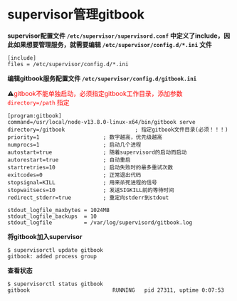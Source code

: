 # supervisor管理gitbook

**supervisor配置文件 `/etc/supervisor/supervisord.conf` 中定义了include，因此如果想要管理服务，就需要编辑 `/etc/supervisor/config.d/*.ini` 文件**

```shell
[include] 
files = /etc/supervisor/config.d/*.ini
```



**编辑gitbook服务配置文件 `/etc/supervisor/config.d/gitbook.ini`**

⚠️<span style=color:red>gitbook不能单独启动，必须指定gitbook工作目录，添加参数 `directory=/path` 指定</span>

```shell
[program:gitbook]
command=/usr/local/node-v13.8.0-linux-x64/bin/gitbook serve
directory=/gitbook						; 指定gitbook文件目录(必须！！！)
priority=1                    ; 数字越高，优先级越高
numprocs=1                    ; 启动几个进程
autostart=true                ; 随着supervisord的启动而启动
autorestart=true              ; 自动重启
startretries=10               ; 启动失败时的最多重试次数
exitcodes=0                   ; 正常退出代码
stopsignal=KILL               ; 用来杀死进程的信号
stopwaitsecs=10               ; 发送SIGKILL前的等待时间
redirect_stderr=true          ; 重定向stderr到stdout

stdout_logfile_maxbytes = 1024MB
stdout_logfile_backups  = 10
stdout_logfile          = /var/log/supervisord/gitbook.log
```



**将gitbook加入supervisor**

```shell
$ supervisorctl update gitbook
gitbook: added process group
```



**查看状态**

```shell
$ supervisorctl status gitbook
gitbook                          RUNNING   pid 27311, uptime 0:07:53
```

